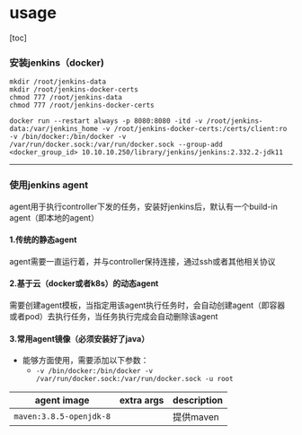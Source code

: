 # usage

[toc]

### 安装jenkins（docker)

```shell
mkdir /root/jenkins-data
mkdir /root/jenkins-docker-certs
chmod 777 /root/jenkins-data
chmod 777 /root/jenkins-docker-certs

docker run --restart always -p 8080:8080 -itd -v /root/jenkins-data:/var/jenkins_home -v /root/jenkins-docker-certs:/certs/client:ro -v /bin/docker:/bin/docker -v /var/run/docker.sock:/var/run/docker.sock --group-add <docker_group_id> 10.10.10.250/library/jenkins/jenkins:2.332.2-jdk11
```

***

### 使用jenkins agent

agent用于执行controller下发的任务，安装好jenkins后，默认有一个build-in agent（即本地的agent）

#### 1.传统的静态agent
agent需要一直运行着，并与controller保持连接，通过ssh或者其他相关协议

#### 2.基于云（docker或者k8s）的动态agent
需要创建agent模板，当指定用该agent执行任务时，会自动创建agent（即容器或者pod）去执行任务，当任务执行完成会自动删除该agent

#### 3.常用agent镜像（必须安装好了java）

* 能够方面使用，需要添加以下参数：
  * `-v /bin/docker:/bin/docker -v /var/run/docker.sock:/var/run/docker.sock -u root`

|agent image|extra args|description|
|-|-|-|
|`maven:3.8.5-openjdk-8`||提供maven|

